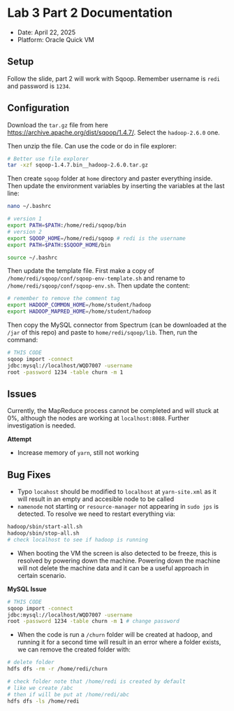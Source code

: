 # Lab 3 Part 2 Documentation

- Date: April 22, 2025
- Platform: Oracle Quick VM

## Setup
Follow the slide, part 2 will work with Sqoop. Remember username is `redi` and password is `1234`.

## Configuration

Download the `tar.gz` file from here https://archive.apache.org/dist/sqoop/1.4.7/. Select the `hadoop-2.6.0` one.

Then unzip the file. Can use the code or do in file explorer:
```bash
# Better use file explorer
tar -xzf sqoop-1.4.7.bin__hadoop-2.6.0.tar.gz
```

Then create `sqoop` folder at `home` directory and paster everything inside. Then update the environment variables by inserting the variables at the last line:

```bash
nano ~/.bashrc

# version 1
export PATH=$PATH:/home/redi/sqoop/bin
# version 2
export SQOOP_HOME=/home/redi/sqoop # redi is the username
export PATH=$PATH:$SQOOP_HOME/bin

source ~/.bashrc
```

Then update the template file. First make a copy of `/home/redi/sqoop/conf/sqoop-env-template.sh` and rename to `/home/redi/sqoop/conf/sqoop-env.sh`. Then update the content:

```bash
# remember to remove the comment tag
export HADOOP_COMMON_HOME=/home/student/hadoop
export HADOOP_MAPRED_HOME=/home/student/hadoop
```

Then copy the MySQL connector from Spectrum (can be downloaded at the `/jar` of this repo) and paste to `home/redi/sqoop/lib`. Then, run the command:

```bash
# THIS CODE
sqoop import -connect 
jdbc:mysql://localhost/WQD7007 -username 
root -password 1234 -table churn -m 1
```

## Issues

Currently, the MapReduce process cannot be completed and will stuck at 0%, although the nodes are working at `localhost:8088`. Further investigation is needed.

**Attempt**
- Increase memory of `yarn`, still not working

## Bug Fixes

- Typo `locahost` should be modified to `localhost` at `yarn-site.xml` as it will result in an empty and accesible node to be called
- `namenode` not starting or `resource-manager` not appearing in `sudo jps` is detected. To resolve we need to restart everything via:
```bash
hadoop/sbin/start-all.sh
hadoop/sbin/stop-all.sh
# check localhost to see if hadoop is running
```
- When booting the VM the screen is also detected to be freeze, this is resolved by powering down the machine. Powering down the machine will not delete the machine data and it can be a useful approach in certain scenario.

**MySQL Issue**
```bash
# THIS CODE
sqoop import -connect 
jdbc:mysql://localhost/WQD7007 -username 
root -password 1234 -table churn -m 1 # change password
```
- When the code is run a `/churn` folder will be created at hadoop, and running it for a second time will result in an error where a folder exists, we can remove the created folder with:
```bash
# delete folder
hdfs dfs -rm -r /home/redi/churn

# check folder note that /home/redi is created by default
# like we create /abc
# then if will be put at /home/redi/abc
hdfs dfs -ls /home/redi
```